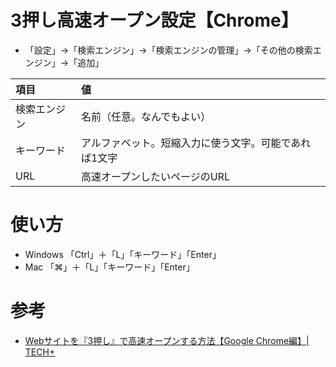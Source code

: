 # 3押し高速オープン設定【Chrome】

- 「設定」→「検索エンジン」→「検索エンジンの管理」→「その他の検索エンジン」→「追加」

|項目|値|
|:---|:---|
|検索エンジン|名前（任意。なんでもよい）|
|キーワード|アルファベット。短縮入力に使う文字。可能であれば1文字|
|URL|高速オープンしたいページのURL|

# 使い方

- Windows 「Ctrl」＋「L」「キーワード」「Enter」
- Mac 「⌘」＋「L」「キーワード」「Enter」

# 参考

- [Webサイトを『3押し』で高速オープンする方法【Google Chrome編】| TECH+](https://news.mynavi.jp/article/20210912-1968753/)
